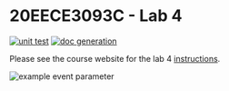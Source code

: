 # 20EECE3093C - Lab 4
[![unit test](https://github.com/20EECE3093C-24SS/lab-4-hanlaman/actions/workflows/ci-pytest.yaml/badge.svg?event=push)](https://github.com/20EECE3093C-24SS/lab-4-hanlaman/blob/main/.github/workflows/ci-pytest.yaml)
[![doc generation](https://github.com/20EECE3093C-24SS/lab-4-hanlaman/actions/workflows/ci-sphinx.yaml/badge.svg?event=push)](https://github.com/20EECE3093C-24SS/lab-4-hanlaman/blob/main/.github/workflows/ci-sphinx.yaml)

Please see the course website for the lab 4 [instructions](https://20eece3093c-24ss.github.io/graded_artifacts/lab_assignments/lab_4.html).

![example event parameter](https://github.com/github/docs/actions/workflows/main.yml/badge.svg?event=push)
